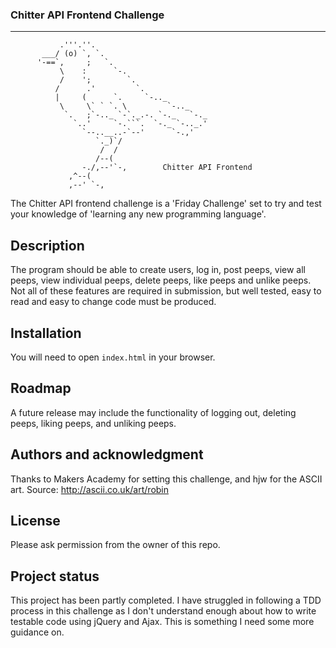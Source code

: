 ### Chitter API Frontend Challenge
----------
```
           .'''.''.
       ___/ (o) `, `.
      '-==`,     ;   `.
           \    :      `-.
           /    ';        `.
          /      .'         `.
          |     (      `.     `-.._
           \     \` ` `. \         `-.._
            `.   ;`-.._ `-`._.-. `-._   `-._
              `..'     `-.```.  `-._ `-.._.'
                `--..__..-`--'      `-.,'
                   `._)`/
                    /  /
                   /--(
                -./,--'`-,        Chitter API Frontend
             ,^--(                     
             ,--' `-,
```
The Chitter API frontend challenge is a 'Friday Challenge' set to try and test your knowledge of 'learning any new programming language'.

## Description
The program should be able to create users, log in, post peeps, view all peeps, view individual peeps, delete peeps, like peeps and unlike peeps. Not all of these features are required in submission, but well tested, easy to read and easy to change code must be produced.

## Installation
You will need to open `index.html` in your browser.

## Roadmap
A future release may include the functionality of logging out, deleting peeps, liking peeps, and unliking peeps.

## Authors and acknowledgment
Thanks to Makers Academy for setting this challenge, and hjw for the ASCII art. Source: http://ascii.co.uk/art/robin

## License
Please ask permission from the owner of this repo.

## Project status
This project has been partly completed. I have struggled in following a TDD process in this challenge as I don't understand enough about how to write testable code using jQuery and Ajax. This is something I need some more guidance on.
